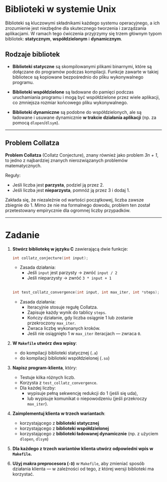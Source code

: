 # Biblioteki w systemie Unix

Biblioteki są kluczowymi składnikami każdego systemu operacyjnego, a ich zrozumienie jest niezbędne dla skutecznego tworzenia i zarządzania aplikacjami. W ramach tego ćwiczenia przyjrzymy się trzem głównym typom bibliotek: **statycznym**, **współdzielonym** i **dynamicznym**.

## Rodzaje bibliotek

- **Biblioteki statyczne** są skompilowanymi plikami binarnymi, które są dołączane do programów podczas kompilacji. Funkcje zawarte w takiej bibliotece są kopiowane bezpośrednio do pliku wykonywalnego programu.

- **Biblioteki współdzielone** są ładowane do pamięci podczas uruchamiania programu i mogą być współdzielone przez wiele aplikacji, co zmniejsza rozmiar końcowego pliku wykonywalnego.

- **Biblioteki dynamiczne** są podobne do współdzielonych, ale są ładowane i usuwane dynamicznie **w trakcie działania aplikacji** (np. za pomocą `dlopen`/`dlsym`).

---

## Problem Collatza

**Problem Collatza** (Collatz Conjecture), znany również jako problem *3n + 1*, to jedno z najbardziej znanych nierozwiązanych problemów matematycznych.

Reguły:
- Jeśli liczba jest **parzysta**, podziel ją przez 2.
- Jeśli liczba jest **nieparzysta**, pomnóż ją przez 3 i dodaj 1.

Zakłada się, że niezależnie od wartości początkowej, liczba zawsze zbiegnie do 1. Mimo że nie ma formalnego dowodu, problem ten został przetestowany empirycznie dla ogromnej liczby przypadków.

---

# Zadanie

1. **Stwórz bibliotekę w języku C** zawierającą dwie funkcje:

    ```c
    int collatz_conjecture(int input);
    ```

    - Zasada działania:
        - Jeśli `input` jest parzysty → zwróć `input / 2`
        - Jeśli nieparzysty → zwróć `3 * input + 1`

    <br>
    
    ```c
    int test_collatz_convergence(int input, int max_iter, int *steps);
    ```

    - Zasada działania:
        - Iteracyjnie stosuje regułę Collatza.
        - Zapisuje każdy wynik do tablicy `steps`.
        - Kończy działanie, gdy liczba osiągnie 1 lub zostanie przekroczony `max_iter`.
        - Zwraca liczbę wykonanych kroków.
        - Jeśli nie osiągnięto 1 w `max_iter` iteracjach — zwraca `0`.

2. **W `Makefile` utwórz dwa wpisy**:
    - do kompilacji biblioteki statycznej (`.a`)
    - do kompilacji biblioteki współdzielonej (`.so`)

3. **Napisz program-klienta**, który:
    - Testuje kilka różnych liczb.
    - Korzysta z `test_collatz_convergence`.
    - Dla każdej liczby:
        - wypisuje pełną sekwencję redukcji do 1 (jeśli się uda),
        - lub wypisuje komunikat o niepowodzeniu (jeśli przekroczy `max_iter`).

4. **Zaimplementuj klienta w trzech wariantach**:
    - korzystającego z **biblioteki statycznej**
    - korzystającego z **biblioteki współdzielonej**
    - korzystającego z **biblioteki ładowanej dynamicznie** (np. z użyciem `dlopen`, `dlsym`)

5. **Dla każdego z trzech wariantów klienta utwórz odpowiedni wpis w `Makefile`.**

6. **Użyj makra preprocesora (`-D`)** w `Makefile`, aby zmieniać sposób działania klienta — w zależności od tego, z której wersji biblioteki ma korzystać.
